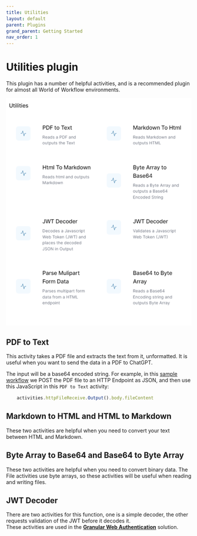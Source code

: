 ```yaml
---
title: Utilities
layout: default
parent: Plugins
grand_parent: Getting Started
nav_order: 1
---
```


# Utilities plugin

This plugin has a number of helpful activities, and is a recommended plugin for almost all World of Workflow environments.

![](../images/2024-08-21-09-19-21.png)

## PDF to Text
This activity takes a PDF file and extracts the text from it, unformatted.  It is useful when you want to send the data in a PDF to ChatGPT.  

The input will be a base64 encoded string.  For example, 
in this [sample workflow](../22_samples/UploadPDFChat.html) we POST the PDF file to an HTTP Endpoint as JSON, and then use this JavaScript in this `PDF to Text` activity:
```js
    activities.httpFileReceive.Output().body.fileContent
```

## Markdown to HTML and HTML to Markdown
These two activities are helpful when you need to convert your text between HTML and Markdown.

## Byte Array to Base64 and Base64 to Byte Array
These two activities are helpful when you need to convert binary data.  The File activities use byte arrays, so these activities will be useful when reading and writing files.

## JWT Decoder
There are two activities for this function, one is a simple decoder, the other requests validation of the JWT before it decodes it.  
These activities are used in the [**Granular Web Authentication**](../22_samples/GranualWebAuthentication.html) solution.


